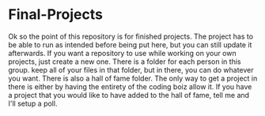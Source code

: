 # Final-Projects
Ok so the point of this repository is for finished projects. The project has to be able to run as intended before being put here, but you can still update it afterwards. If you want a repository to use while working on your own projects, just create a new one. There is a folder for each person in this group. keep all of your files in that folder, but in there, you can do whatever you want. There is also a hall of fame folder. The only way to get a project in there is either by having the entirety of the coding boiz allow it. If you have a project that you would like to have added to the hall of fame, tell me and I'll setup a poll.
